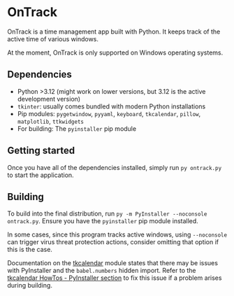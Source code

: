 # OnTrack

OnTrack is a time management app built with Python. It keeps track of the active time of various windows.

At the moment, OnTrack is only supported on Windows operating systems.

## Dependencies

- Python >3.12 (might work on lower versions, but 3.12 is the active development version)
- `tkinter`: usually comes bundled with modern Python installations
- Pip modules: `pygetwindow`, `pyyaml`, `keyboard`, `tkcalendar`, `pillow`, `matplotlib`, `ttkwidgets`
- For building: The `pyinstaller` pip module

## Getting started

Once you have all of the dependencies installed, simply run `py ontrack.py` to start the application.

## Building

To build into the final distribution, run `py -m PyInstaller --noconsole ontrack.py`. Ensure you have the `pyinstaller` pip module installed.

In some cases, since this program tracks active windows, using `--noconsole` can trigger virus threat protection actions, consider omitting that option if this is the case.

Documentation on the [tkcalendar](https://tkcalendar.readthedocs.io/en/stable/index.html) module states that there may be issues with PyInstaller and the `babel.numbers` hidden import.
Refer to the [tkcalendar HowTos - PyInstaller section](https://tkcalendar.readthedocs.io/en/stable/howtos.html#pyinstaller) to fix this issue if a problem arises during building.
